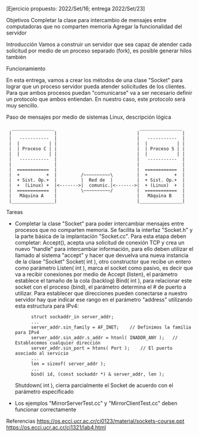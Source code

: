 [Ejercicio propuesto: 2022/Set/16; entrega 2022/Set/23]

Objetivos
   Completar la clase para intercambio de mensajes entre computadoras que no comparten memoria
   Agregar la funcionalidad del servidor

Introducción
   Vamos a construir un servidor que sea capaz de atender cada solicitud por medio de un proceso separado (fork),
   es posible generar hilos también

Funcionamiento

   En esta entrega, vamos a crear los métodos de una clase "Socket" para lograr que un proceso servidor pueda
   atender solicitudes de los clientes.  Para que ambos procesos puedan "comunicarse" va a ser necesario
   definir un protocolo que ambos entiendan.  En nuestro caso, este protocolo será muy sencillo.

   Paso de mensajes por medio de sistemas Linux, descripción lógica

      ________________                                ________________
     |                |                              |                |
     |   -----------  |                              |   -----------  |
     |  |           | |                              |  |           | |
     |  | Proceso C | |                              |  | Proceso S | |
     |  |           | |                              |  |           | |
     |   -----------  |                              |   -----------  |
     |                |                              |                |
     |  ============  |                              |  ============  |
     |  +          +  |         /~~~~~~~~~~\         |  +          +  |
     |  + Sist. Op.+  |         |  Red de  |         |  + Sist. Op.+  |
     |  +  (Linux) +  |<------->|  comunic.|<------->|  + (Linux)  +  |
     |  ============  |         \~~~~~~~~~~/         |  ============  |
     |   Máquina A    |                              |   Máquina B    |
     |________________|                              |________________|



Tareas

   - Completar la clase "Socket" para poder intercambiar mensajes entre procesos que no comparten memoria.
     Se facilita la interfaz "Socket.h" y la parte básica de la implantación "Socket.cc".
     Para esta etapa deben completar:
        Accept(), acepta una solicitud de conexión TCP y crea un nuevo "handle" para intercambiar información, para
           ello deben utilizar el llamado al sistema "accept" y hacer que devuelva una nueva instancia de la clase
           "Socket"
        Socket( int ), otro constructor que recibe un entero como parámetro
        Listen( int ), marca el socket como pasivo, es decir que va a recibir conexiones por medio de Accept (listen),
           el parámetro establece el tamaño de la cola (backlog)
        Bind( int ), para relacionar este socket con el proceso (bind), el parámetro determina el # de puerto a utilizar.
           Para establecer que direcciones pueden conectarse a nuestro servidor hay que indicar ese rango en el parámetro
           "address" utilizando esta estructura para IPv4:

               struct sockaddr_in server_addr;
               ...
               server_addr.sin_family = AF_INET;	// Definimos la familia para IPv4
               server_addr.sin_addr.s_addr = htonl( INADDR_ANY );	// Establecemos cualquier dirección
               server_addr.sin_port = htons( Port );	// El puerto asociado al servicio
               ...
               len = sizeof( server_addr );
               ...
               bind( id, (const sockaddr *) & server_addr, len );

        Shutdown( int ), cierra parcialmente el Socket de acuerdo con el parámetro especificado

   - Los ejemplos "MirrorServerTest.cc" y "MirrorClientTest.cc" deben funcionar correctamente

Referencias
   https://os.ecci.ucr.ac.cr/ci0123/material/sockets-course.ppt
   https://os.ecci.ucr.ac.cr/ci1321/lab4.html

